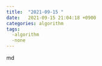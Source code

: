 ```yaml
---
title:  "2021-09-15 "
date:   2021-09-15 21:04:18 +0900
categories: algorithm
tags:
  -algorithm
  -none
---
```


md

